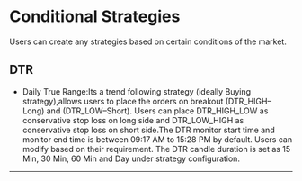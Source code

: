
# Conditional Strategies

<p id:p>Users can create any strategies based on certain conditions of the market. </p>

## DTR
 <ul><li><p id:p>Daily True Range:Its  a trend  following strategy (ideally Buying strategy),allows  users to place the orders on breakout (DTR_HIGH–Long) and  (DTR_LOW–Short). Users can place DTR_HIGH_LOW as conservative  stop loss on long side and  DTR_LOW_HIGH as  conservative  stop loss on short side.The DTR monitor start time and  monitor end  time is  between 09:17 AM  to 15:28 PM by default. Users can modify based on their  requirement. The DTR candle duration is  set as  15 Min, 30 Min, 60 Min and  Day under strategy configuration.</p></li>
</ul>

<hr>